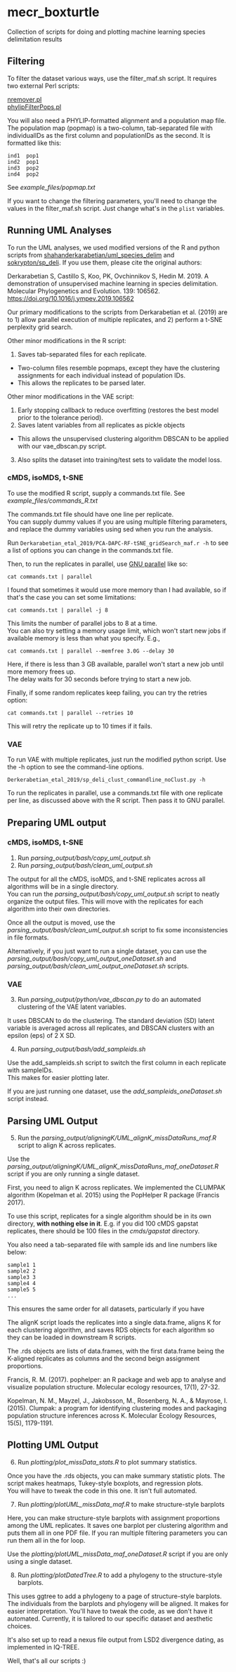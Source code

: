 # mecr_boxturtle
Collection of scripts for doing and plotting machine learning species delimitation results

## Filtering

To filter the dataset various ways, use the filter_maf.sh script. It requires two external Perl scripts:  

[nremover.pl](https://github.com/tkchafin/scripts)  
[phylipFilterPops.pl](https://github.com/tkchafin/scripts)  

You will also need a PHYLIP-formatted alignment and a population map file.  
The population map (popmap) is a two-column, tab-separated file with individualIDs as the first column and populationIDs as the second. It is formatted like this:

```
ind1  pop1
ind2  pop1
ind3  pop2
ind4  pop2
```  

See *example_files/popmap.txt*

If you want to change the filtering parameters, you'll need to change the values in the filter_maf.sh script. Just change what's in the ```plist``` variables.  

## Running UML Analyses

To run the UML analyses, we used modified versions of the R and python scripts from [shahanderkarabetian/uml_species_delim](https://github.com/shahanderkarabetian/uml_species_delim) and [sokrypton/sp_deli](https://github.com/sokrypton/sp_deli). If you use them, please cite the original authors:  

Derkarabetian S, Castillo S, Koo, PK, Ovchinnikov S, Hedin M. 2019. A demonstration of unsupervised machine learning in species delimitation. Molecular Phylogenetics and Evolution. 139: 106562. https://doi.org/10.1016/j.ympev.2019.106562  

Our primary modifications to the scripts from Derkarabetian et al. (2019) are to 1) allow parallel execution of multiple replicates, and 2) perform a t-SNE perplexity grid search.  

Other minor modifications in the R script:
1. Saves tab-separated files for each replicate.  
  + Two-column files resemble popmaps, except they have the clustering assignments for each individual instead of population IDs.  
  + This allows the replicates to be parsed later.  

Other minor modifications in the VAE script:
1. Early stopping callback to reduce overfitting (restores the best model prior to the tolerance period).
2. Saves latent variables from all replicates as pickle objects  
  + This allows the unsupervised clustering algorithm DBSCAN to be applied with our vae_dbscan.py script.  
3. Also splits the dataset into training/test sets to validate the model loss.  

### cMDS, isoMDS, t-SNE

To use the modified R script, supply a commands.txt file. See *example_files/commands_R.txt*  

The commands.txt file should have one line per replicate.  
You can supply dummy values if you are using multiple filtering parameters, and replace the dummy variables using sed when you run the analysis.  

Run ```Derkarabetian_etal_2019/PCA-DAPC-RF-tSNE_gridSearch_maf.r -h``` to see a list of options you can change in the commands.txt file.

Then, to run the replicates in parallel, use [GNU parallel](https://www.gnu.org/software/parallel/man.html) like so:  

```cat commands.txt | parallel```

I found that sometimes it would use more memory than I had available, so if that's the case you can set some limitations:  

```cat commands.txt | parallel -j 8```

This limits the number of parallel jobs to 8 at a time.  
You can also try setting a memory usage limit, which won't start new jobs if available memory is less than what you specify.  E.g.,  

```cat commands.txt | parallel --memfree 3.0G --delay 30```

Here, if there is less than 3 GB available, parallel won't start a new job until more memory frees up.  
The delay waits for 30 seconds before trying to start a new job.  

Finally, if some random replicates keep failing, you can try the retries option:  

```cat commands.txt | parallel --retries 10```

This will retry the replicate up to 10 times if it fails.  

### VAE

To run VAE with multiple replicates, just run the modified python script.  Use the -h option to see the command-line options.  

```Derkerabetian_etal_2019/sp_deli_clust_commandline_noClust.py -h```

To run the replicates in parallel, use a commands.txt file with one replicate per line, as discussed above with the R script. 
Then pass it to GNU parallel.   

## Preparing UML output 

### cMDS, isoMDS, t-SNE  

1. Run *parsing_output/bash/copy_uml_output.sh*
2. Run *parsing_output/bash/clean_uml_output.sh*

The output for all the cMDS, isoMDS, and t-SNE replicates across all algorithms will be in a single directory.  
You can run the *parsing_output/bash/copy_uml_output.sh* script to neatly organize the output files.
This will move with the replicates for each algorithm into their own directories.  

Once all the output is moved, use the *parsing_output/bash/clean_uml_output.sh* script to fix some inconsistencies in file formats.

Alternatively, if you just want to run a single dataset, you can use the *parsing_output/bash/copy_uml_output_oneDataset.sh* and *parsing_output/bash/clean_uml_output_oneDataset.sh* scripts.  

### VAE

3. Run *parsing_output/python/vae_dbscan.py* to do an automated clustering of the VAE latent variables.  

It uses DBSCAN to do the clustering.
The standard deviation (SD) latent variable is averaged across all replicates, and DBSCAN clusters with an epsilon (eps) of 2 X SD.  

4. Run *parsing_output/bash/add_sampleids.sh*

Use the add_sampleids.sh script to switch the first column in each replicate with sampleIDs.  
This makes for easier plotting later.  

If you are just running one dataset, use the *add_sampleids_oneDataset.sh* script instead.  

## Parsing UML Output

5. Run the *parsing_output/aligningK/UML_alignK_missDataRuns_maf.R* script to align K across replicates. 

Use the *parsing_output/aligningK/UML_alignK_missDataRuns_maf_oneDataset.R* script if you are only running a single dataset.  

First, you need to align K across replicates. We implemented the CLUMPAK algorithm (Kopelman et al. 2015) using the PopHelper R package (Francis 2017).

To use this script, replicates for a single algorithm should be in its own directory, **with nothing else in it**.  E.g. if you did 100 cMDS gapstat replicates, there should be 100 files in the *cmds/gapstat* directory.  

You also need a tab-separated file with sample ids and line numbers like below:

```
sample1 1
sample2 2
sample3 3
sample4 4
sample5 5
...
```

This ensures the same order for all datasets, particularly if you have 

The alignK script loads the replicates into a single data.frame, aligns K for each clustering algorithm, 
and saves RDS objects for each algorithm so they can be loaded in downstream R scripts. 

The .rds objects are lists of data.frames, with the first data.frame being the K-aligned replicates as columns and the second beign assignment proportions.  

Francis, R. M. (2017). pophelper: an R package and web app to analyse and visualize population structure. Molecular ecology resources, 17(1), 27-32.

Kopelman, N. M., Mayzel, J., Jakobsson, M., Rosenberg, N. A., & Mayrose, I. (2015). Clumpak: a program for identifying clustering modes and packaging population structure inferences across K. Molecular Ecology Resources, 15(5), 1179-1191.


## Plotting UML Output

6. Run *plotting/plot_missData_stats.R* to plot summary statistics.  

Once you have the .rds objects, you can make summary statistic plots. The script makes heatmaps, Tukey-style boxplots, and regression plots.  
You will have to tweak the code in this one. It isn't full automated. 

7. Run *plotting/plotUML_missData_maf.R* to make structure-style barplots

Here, you can make structure-style barplots with assignment proportions among the UML replicates.
It saves one barplot per clustering algorithm and puts them all in one PDF file. 
If you ran multiple filtering parameters you can run them all in the for loop.  

Use the *plotting/plotUML_missData_maf_oneDataset.R* script if you are only using a single dataset.  

8. Run *plotting/plotDatedTree.R* to add a phylogeny to the structure-style barplots. 

This uses ggtree to add a phylogeny to a page of structure-style barplots. The individuals from the barplots and phylogeny will be aligned.
It makes for easier interpretation. 
You'll have to tweak the code, as we don't have it automated. Currently, it is tailored to our specific dataset and aesthetic choices.  

It's also set up to read a nexus file output from LSD2 divergence dating, as implemented in IQ-TREE.   

Well, that's all our scripts :)
